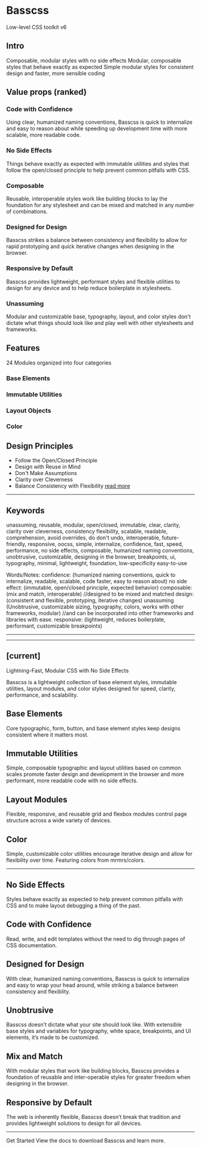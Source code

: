 
# Basscss
Low-level CSS toolkit v6

## Intro
Composable, modular styles with no side effects
Modular, composable styles that behave exactly as expected
Simple modular styles for consistent design and faster, more sensible coding


## Value props (ranked)

### Code with Confidence
Using clear, humanized naming conventions, Basscss is quick to internalize
and easy to reason about while speeding up development time with more scalable,
more readable code.

### No Side Effects
Things behave exactly as expected with immutable utilities
and styles that follow the open/closed principle
to help prevent common pitfalls with CSS.

### Composable
Reusable, interoperable styles
work like building blocks to lay the foundation for any stylesheet
and can be mixed and matched in any number of combinations.

### Designed for Design
Basscss strikes a balance between consistency and flexibility
to allow for rapid prototyping and quick iterative changes
when designing in the browser.

### Responsive by Default
Basscss provides lightweight, performant styles
and flexible utilities to design for any device
and to help reduce boilerplate in stylesheets.

### Unassuming
Modular and customizable base, typography, layout, and color styles
don't dictate what things should look like
and play well with other stylesheets and frameworks.


## Features

24 Modules organized into four categories

### Base Elements
### Immutable Utilities
### Layout Objects
### Color


## Design Principles
- Follow the Open/Closed Principle
- Design with Reuse in Mind
- Don't Make Assumptions
- Clarity over Cleverness
- Balance Consistency with Flexibility
[read more](/docs/reference/principles)

---

## Keywords
unassuming, reusable, modular, open/closed, immutable,
clear, clarity, clarity over cleverness, consistency
flexibility, scalable, readable, comprehension,
avoid overrides, do don't undo, interoperable,
future-friendly, responsive, oocss, simple, internalize, confidence,
fast, speed, performance, no side effects,
composable, humanized naming conventions, unobtrusive, customizable, 
designing in the browser, breakpoints, ui,
typography, minimal, lightweight, foundation, low-specificity
easy-to-use


Words/Notes:
confidence: (humanized naming conventions, quick to internalize, readable, scalable, code faster, easy to reason about)
no side effect: (immutable, open/closed principle, expected behavior)
composable: (mix and match, interoperable) //designed to be mixed and matched
design: (consistent and flexible, prototyping, iterative changes)
unassuming (Unobtrusive, customizable sizing, typography, colors, works with other frameworks, modular) //and can be incorporated into other frameworks and libraries with ease.
responsive: (lightweight, reduces boilerplate, performant, customizable breakpoints)



---
---


## [current]

Lightning-Fast, Modular CSS with No Side Effects

Basscss is a lightweight collection of base element styles, immutable utilities, layout modules, and color styles designed for speed, clarity, performance, and scalability.

## Base Elements
Core typographic, form, button, and base element styles keep designs consistent where it matters most.

## Immutable Utilities
Simple, composable typographic and layout utilities based on common scales promote faster design and development in the browser and more performant, more readable code with no side effects.

## Layout Modules
Flexible, responsive, and reusable grid and flexbox modules control page structure across a wide variety of devices.

## Color
Simple, customizable color utilities encourage iterative design and allow for flexibility over time. Featuring colors from mrmrs/colors.

---

## No Side Effects
Styles behave exactly as expected to help prevent common pitfalls with CSS and to make layout debugging a thing of the past.

## Code with Confidence
Read, write, and edit templates without the need to dig through pages of CSS documentation.

## Designed for Design
With clear, humanized naming conventions, Basscss is quick to internalize and easy to wrap your head around, while striking a balance between consistency and flexiblity.

## Unobtrusive
Basscss doesn’t dictate what your site should look like. With extensible base styles and variables for typography, white space, breakpoints, and UI elements, it’s made to be customized.

## Mix and Match
With modular styles that work like building blocks, Basscss provides a foundation of reusable and inter-operable styles for greater freedom when designing in the browser.

## Responsive by Default
The web is inherently flexible, Basscss doesn’t break that tradition and provides lightweight solutions to design for all devices.

---

Get Started
View the docs to download Basscss and learn more.
